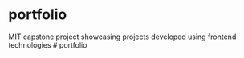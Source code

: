 # portfolio
MIT capstone project showcasing projects developed using frontend technologies
#   p o r t f o l i o  
 